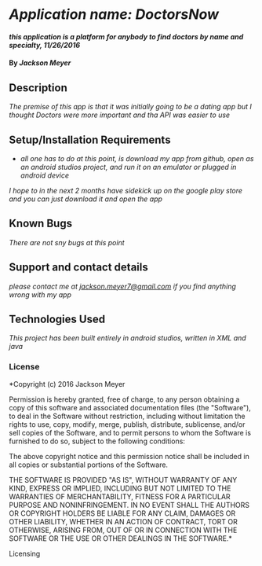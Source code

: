 # _Application name: DoctorsNow_

#### _this application is a platform for anybody to find doctors by name and specialty, 11/26/2016_

#### By _**Jackson Meyer**_

## Description

_The premise of this app is that it was initially going to be a dating app but I thought Doctors were more important and tha API was easier to use_

## Setup/Installation Requirements

* _all one has to do at this point, is download my app from github, open as an android studios project, and run it on an emulator or plugged in android device_


_I hope to in the next 2 months have sidekick up on the google play store and you can just download it and open the app_

## Known Bugs

_There are not sny bugs at this point_

## Support and contact details

_please contact me at jackson.meyer7@gmail.com if you find anything wrong with my app_

## Technologies Used

_This project has been built entirely in android studios, written in XML and java_

### License

*Copyright (c) 2016 Jackson Meyer

Permission is hereby granted, free of charge, to any person obtaining a copy of this software and associated documentation files (the "Software"), to deal in the Software without restriction, including without limitation the rights to use, copy, modify, merge, publish, distribute, sublicense, and/or sell copies of the Software, and to permit persons to whom the Software is furnished to do so, subject to the following conditions:

The above copyright notice and this permission notice shall be included in all copies or substantial portions of the Software.

THE SOFTWARE IS PROVIDED "AS IS", WITHOUT WARRANTY OF ANY KIND, EXPRESS OR IMPLIED, INCLUDING BUT NOT LIMITED TO THE WARRANTIES OF MERCHANTABILITY, FITNESS FOR A PARTICULAR PURPOSE AND NONINFRINGEMENT. IN NO EVENT SHALL THE AUTHORS OR COPYRIGHT HOLDERS BE LIABLE FOR ANY CLAIM, DAMAGES OR OTHER LIABILITY, WHETHER IN AN ACTION OF CONTRACT, TORT OR OTHERWISE, ARISING FROM, OUT OF OR IN CONNECTION WITH THE SOFTWARE OR THE USE OR OTHER DEALINGS IN THE SOFTWARE.*


Licensing

